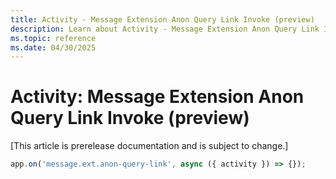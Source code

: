 ```yaml
---
title: Activity - Message Extension Anon Query Link Invoke (preview)
description: Learn about Activity - Message Extension Anon Query Link Invoke (preview)
ms.topic: reference
ms.date: 04/30/2025
---
```


# Activity: Message Extension Anon Query Link Invoke (preview)

[This article is prerelease documentation and is subject to change.]

```typescript
app.on('message.ext.anon-query-link', async ({ activity }) => {});
```